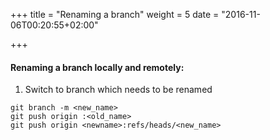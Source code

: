 +++
title = "Renaming a branch"
weight = 5
date = "2016-11-06T00:20:55+02:00"

+++

#### Renaming a branch locally and remotely:

1. Switch to branch which needs to be renamed

```
git branch -m <new_name>
git push origin :<old_name>
git push origin <newname>:refs/heads/<new_name>
```
